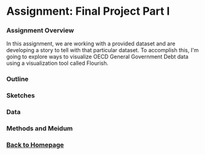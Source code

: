 # Assignment: Final Project Part I

### Assignment Overview

In this assignment, we are working with a provided dataset and are developing a story to tell with that particular dataset. To accomplish this, I'm going to explore ways to visualize OECD General Government Debt data using a visualization tool called Flourish. 

### Outline


### Sketches


### Data


### Methods and Meidum


### [Back to Homepage](/README.md)
